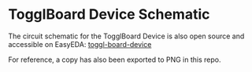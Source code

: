 # TogglBoard Device Schematic

The circuit schematic for the TogglBoard Device is also open source and accessible on EasyEDA: [toggl-board-device](https://easyeda.com/NevilleS/toggl-board-device)

For reference, a copy has also been exported to PNG in this repo.
